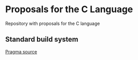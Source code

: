 # Proposals for the C Language
Repository with proposals for the C language


## Standard build system 
[Pragma source](pragmasource.md)
